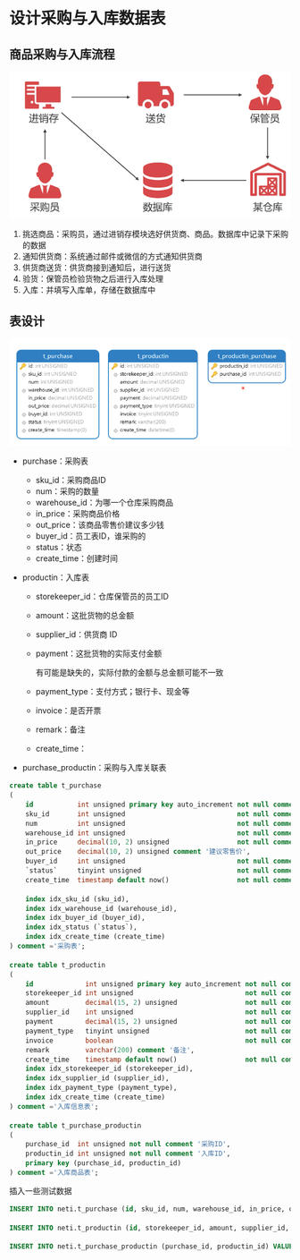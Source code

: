 # 设计采购与入库数据表

## 商品采购与入库流程

![image-20200607125625266](./assets/image-20200607125625266.png)

1. 挑选商品：采购员，通过进销存模块选好供货商、商品。数据库中记录下采购的数据
2. 通知供货商：系统通过邮件或微信的方式通知供货商
3. 供货商送货：供货商接到通知后，进行送货
4. 验货：保管员检验货物之后进行入库处理
5. 入库：并填写入库单，存储在数据库中

## 表设计

![image-20200607125645561](./assets/image-20200607125645561.png)

- purchase：采购表

  - sku_id：采购商品ID
  - num：采购的数量
  - warehouse_id：为哪一个仓库采购商品
  - in_price：采购商品价格
  - out_price：该商品零售价建议多少钱
  - buyer_id：员工表ID，谁采购的
  - status：状态
  - create_time：创建时间

- productin：入库表

  - storekeeper_id：仓库保管员的员工ID

  - amount：这批货物的总金额

  - supplier_id：供货商 ID

  - payment：这批货物的实际支付金额

    有可能是缺失的，实际付款的金额与总金额可能不一致

  - payment_type：支付方式；银行卡、现金等

  - invoice：是否开票

  - remark：备注

  - create_time：

- purchase_productin：采购与入库关联表



```sql
create table t_purchase
(
    id           int unsigned primary key auto_increment not null comment '主键',
    sku_id       int unsigned                            not null comment '商品ID',
    num          int unsigned                            not null comment '数量',
    warehouse_id int unsigned                            not null comment '仓库ID',
    in_price     decimal(10, 2) unsigned                 not null comment '采购价格',
    out_price    decimal(10, 2) unsigned comment '建议零售价',
    buyer_id     int unsigned                            not null comment '采购员员工ID',
    `status`     tinyint unsigned                        not null comment '状态：1未完成、2已完成',
    create_time  timestamp default now()                 not null comment '添加时间',

    index idx_sku_id (sku_id),
    index idx_warehouse_id (warehouse_id),
    index idx_buyer_id (buyer_id),
    index idx_status (`status`),
    index idx_create_time (create_time)
) comment ='采购表';

create table t_productin
(
    id             int unsigned primary key auto_increment not null comment '主键',
    storekeeper_id int unsigned                            not null comment '保管员员工ID',
    amount         decimal(15, 2) unsigned                 not null comment '总金额',
    supplier_id    int unsigned                            not null comment '供应商ID',
    payment        decimal(15, 2) unsigned                 not null comment '实付金额',
    payment_type   tinyint unsigned                        not null comment '支付方式',
    invoice        boolean                                 not null comment '是否开票',
    remark         varchar(200) comment '备注',
    create_time    timestamp default now()                 not null comment '添加时间',
    index idx_storekeeper_id (storekeeper_id),
    index idx_supplier_id (supplier_id),
    index idx_payment_type (payment_type),
    index idx_create_time (create_time)
) comment ='入库信息表';

create table t_purchase_productin
(
    purchase_id  int unsigned not null comment '采购ID',
    productin_id int unsigned not null comment '入库ID',
    primary key (purchase_id, productin_id)
) comment ='入库商品表';
```

插入一些测试数据

```sql
INSERT INTO neti.t_purchase (id, sku_id, num, warehouse_id, in_price, out_price, buyer_id, status, create_time) VALUES (1, 1, 50, 1, 3000.00, 3299.00, 20, 1, '2020-05-20 09:47:05');

INSERT INTO neti.t_productin (id, storekeeper_id, amount, supplier_id, payment, payment_type, invoice, remark, create_time) VALUES (1, 42, 1500000.00, 1, 150000.00, 1, 1, null, '2020-05-20 09:48:14');

INSERT INTO neti.t_purchase_productin (purchase_id, productin_id) VALUES (1, 1);
```

